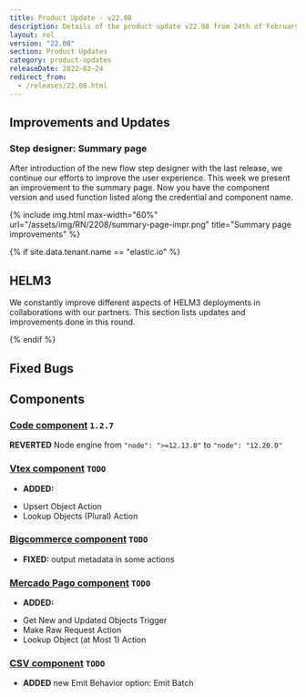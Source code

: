 ```yaml
---
title: Product Update - v22.08
description: Details of the product update v22.08 from 24th of February 2022.
layout: rel
version: "22.08"
section: Product Updates
category: product-updates
releaseDate: 2022-02-24
redirect_from:
  - /releases/22.08.html
---
```



## Improvements and Updates


### Step designer: Summary page

After introduction of the new flow step designer with the last release, we continue
our efforts to improve the user experience. This week we present an improvement
to the summary page. Now you have the component version and used function listed
along the credential and component name.

{% include img.html max-width="60%" url="/assets/img/RN/2208/summary-page-impr.png" title="Summary page improvements" %}




{% if site.data.tenant.name == "elastic.io" %}

## HELM3

We constantly improve different aspects of HELM3 deployments in collaborations
with our partners. This section lists updates and improvements done in this round.


{% endif %}

## Fixed Bugs




## Components

### [Code component](/components/code/) `1.2.7`

**REVERTED** Node engine from `"node": ">=12.13.0"` to `"node": "12.20.0"`

### [Vtex component](/components/vtex/) `TODO`

*   **ADDED:**
  - Upsert Object Action
  - Lookup Objects (Plural) Action

### [Bigcommerce component](/components/bigcommerce/) `TODO`

*   **FIXED:** output metadata in some actions

### [Mercado Pago component](/components/mercado-pago/) `TODO`

*   **ADDED:**
  - Get New and Updated Objects Trigger
  - Make Raw Request Action
  - Lookup Object (at Most 1) Action

### [CSV component](/components/csv) `TODO`

*   **ADDED** new Emit Behavior option: Emit Batch
